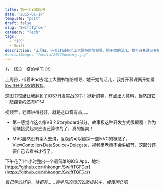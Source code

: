```yaml
---
title: 第一个iOS应用
date: "2015-01-15"
template: "post"
draft: false
slug: "SwiftTgfcer"
category: "Tech"
tags:
  - "iOS"
  - Swift
description: "上周日，带着iPad去北工大图书馆陪领导，她干她的活儿，我打开慕课网开始看[Swift开发iOS的教程](http://www.imooc.com/learn/173)。这图书馆里让我翻到了iOS7开发实战的书！挺新的嘛，有点出人意料，当然跟它一起摆着的还有iOS4……"
#socialImage: "/media/2015Summary.jpg"
---
```


有一搭没一搭的学下iOS

上周日，带着iPad去北工大图书馆陪领导，她干她的活儿，我打开慕课网开始看[Swift开发iOS的教程](http://www.imooc.com/learn/173)。

这图书馆里让我翻到了iOS7开发实战的书！挺新的嘛，有点出人意料，当然跟它一起摆着的还有iOS4……

视频里，老师讲得挺好，就是这口音有点。。。

* 第一感觉咋这么像VB？Storyboard部分。故事板这种开发方式很颠覆！作为前端接受起来应该还算快的了，真的挺爽！

* MVC虽然没有深入去讲，但隐约可以窥探一些MVC的概念了，ViewContoller+DataSource+Delegate，视频里老师不会讲细节，这部分还要自己去看书才行了。

下午花了1个小时整出一个最简单的iOS App，地址[https://github.com/hkongm/SwiftTGFCer](https://github.com/hkongm/SwiftTGFCer)

*自己学的好杂，啥都有……待学习的知识依然排队中，慢慢消化吧*
